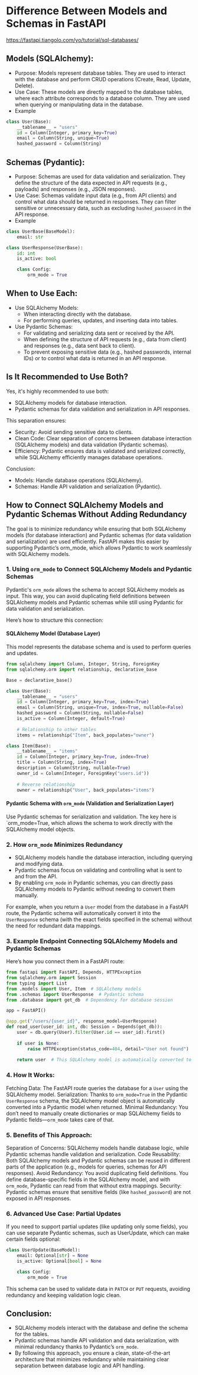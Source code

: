 # Difference Between Models and Schemas in FastAPI

https://fastapi.tiangolo.com/yo/tutorial/sql-databases/


## Models (SQLAlchemy):
- Purpose: Models represent database tables. They are used to interact with the database and perform CRUD operations (Create, Read, Update, Delete).
- Use Case: These models are directly mapped to the database tables, where each attribute corresponds to a database column. They are used when querying or manipulating data in the database.
- Example
```python
class User(Base):
    __tablename__ = "users"
    id = Column(Integer, primary_key=True)
    email = Column(String, unique=True)
    hashed_password = Column(String)
```

## Schemas (Pydantic):
- Purpose: Schemas are used for data validation and serialization. They define the structure of the data expected in API requests (e.g., payloads) and responses (e.g., JSON responses).
- Use Case: Schemas validate input data (e.g., from API clients) and control what data should be returned in responses. They can filter sensitive or unnecessary data, such as excluding `hashed_password` in the API response.
- Example
```python
class UserBase(BaseModel):
    email: str

class UserResponse(UserBase):
    id: int
    is_active: bool

    class Config:
        orm_mode = True
```


## When to Use Each:
- Use SQLAlchemy Models:
    - When interacting directly with the database.
    - For performing queries, updates, and inserting data into tables.
- Use Pydantic Schemas:
  - For validating and serializing data sent or received by the API.
  - When defining the structure of API requests (e.g., data from client) and responses (e.g., data sent back to client).
  - To prevent exposing sensitive data (e.g., hashed passwords, internal IDs) or to control what data is returned in an API response.

## Is It Recommended to Use Both?
  Yes, it's highly recommended to use both:
- SQLAlchemy models for database interaction.
- Pydantic schemas for data validation and serialization in API responses.

This separation ensures:

- Security: Avoid sending sensitive data to clients.
- Clean Code: Clear separation of concerns between database interaction (SQLAlchemy models) and data validation (Pydantic schemas).
- Efficiency: Pydantic ensures data is validated and serialized correctly, while SQLAlchemy efficiently manages database operations.

Conclusion:
- Models: Handle database operations (SQLAlchemy).
- Schemas: Handle API validation and serialization (Pydantic).


## How to Connect SQLAlchemy Models and Pydantic Schemas Without Adding Redundancy
The goal is to minimize redundancy while ensuring that both SQLAlchemy models (for database interaction) and Pydantic schemas (for data validation and serialization) are used efficiently. FastAPI makes this easier by supporting Pydantic’s orm_mode, which allows Pydantic to work seamlessly with SQLAlchemy models.

### 1. Using `orm_mode` to Connect SQLAlchemy Models and Pydantic Schemas
Pydantic's `orm_mode` allows the schema to accept SQLAlchemy models as input. This way, you can avoid duplicating field definitions between SQLAlchemy models and Pydantic schemas while still using Pydantic for data validation and serialization.

Here’s how to structure this connection:

#### SQLAlchemy Model (Database Layer)
This model represents the database schema and is used to perform queries and updates.

```python
from sqlalchemy import Column, Integer, String, ForeignKey
from sqlalchemy.orm import relationship, declarative_base

Base = declarative_base()

class User(Base):
    __tablename__ = "users"
    id = Column(Integer, primary_key=True, index=True)
    email = Column(String, unique=True, index=True, nullable=False)
    hashed_password = Column(String, nullable=False)
    is_active = Column(Integer, default=True)
    
    # Relationship to other tables
    items = relationship("Item", back_populates="owner")

class Item(Base):
    __tablename__ = "items"
    id = Column(Integer, primary_key=True, index=True)
    title = Column(String, index=True)
    description = Column(String, nullable=True)
    owner_id = Column(Integer, ForeignKey("users.id"))
    
    # Reverse relationship
    owner = relationship("User", back_populates="items")
```

#### Pydantic Schema with `orm_mode` (Validation and Serialization Layer)
Use Pydantic schemas for serialization and validation. The key here is `orm_mode=True, which allows the schema to work directly with the SQLAlchemy model objects.

### 2. How `orm_mode` Minimizes Redundancy
- SQLAlchemy models handle the database interaction, including querying and modifying data.
- Pydantic schemas focus on validating and controlling what is sent to and from the API.
- By enabling `orm_mode` in Pydantic schemas, you can directly pass SQLAlchemy models to Pydantic without needing to convert them manually.

For example, when you return a `User` model from the database in a FastAPI route, the Pydantic schema will automatically convert it into the `UserResponse` schema (with the exact fields specified in the schema) without the need for redundant data mappings.

### 3. Example Endpoint Connecting SQLAlchemy Models and Pydantic Schemas

Here’s how you connect them in a FastAPI route:

```python
from fastapi import FastAPI, Depends, HTTPException
from sqlalchemy.orm import Session
from typing import List
from .models import User, Item  # SQLAlchemy models
from .schemas import UserResponse  # Pydantic schema
from .database import get_db  # Dependency for database session

app = FastAPI()

@app.get("/users/{user_id}", response_model=UserResponse)
def read_user(user_id: int, db: Session = Depends(get_db)):
    user = db.query(User).filter(User.id == user_id).first()
    
    if user is None:
        raise HTTPException(status_code=404, detail="User not found")
    
    return user  # This SQLAlchemy model is automatically converted to a Pydantic schema
```

### 4. How It Works:
Fetching Data: The FastAPI route queries the database for a `User` using the SQLAlchemy model.
Serialization: Thanks to `orm_mode=True` in the Pydantic `UserResponse` schema, the SQLAlchemy model object is automatically converted into a Pydantic model when returned.
Minimal Redundancy: You don’t need to manually create dictionaries or map SQLAlchemy fields to Pydantic fields—`orm_mode` takes care of that.

### 5. Benefits of This Approach:
Separation of Concerns: SQLAlchemy models handle database logic, while Pydantic schemas handle validation and serialization.
Code Reusability: Both SQLAlchemy models and Pydantic schemas can be reused in different parts of the application (e.g., models for queries, schemas for API responses).
Avoid Redundancy: You avoid duplicating field definitions. You define database-specific fields in the SQLAlchemy model, and with `orm_mode`, Pydantic can read from that without extra mappings.
Security: Pydantic schemas ensure that sensitive fields (like `hashed_password`) are not exposed in API responses.

### 6. Advanced Use Case: Partial Updates
If you need to support partial updates (like updating only some fields), you can use separate Pydantic schemas, such as UserUpdate, which can make certain fields optional:

```python
class UserUpdate(BaseModel):
    email: Optional[str] = None
    is_active: Optional[bool] = None

    class Config:
        orm_mode = True
```

This schema can be used to validate data in `PATCH` or `PUT` requests, avoiding redundancy and keeping validation logic clean.

## Conclusion:
- SQLAlchemy models interact with the database and define the schema for the tables.
- Pydantic schemas handle API validation and data serialization, with minimal redundancy thanks to Pydantic’s `orm_mode`.
- By following this approach, you ensure a clean, state-of-the-art architecture that minimizes redundancy while maintaining clear separation between database logic and API handling.
